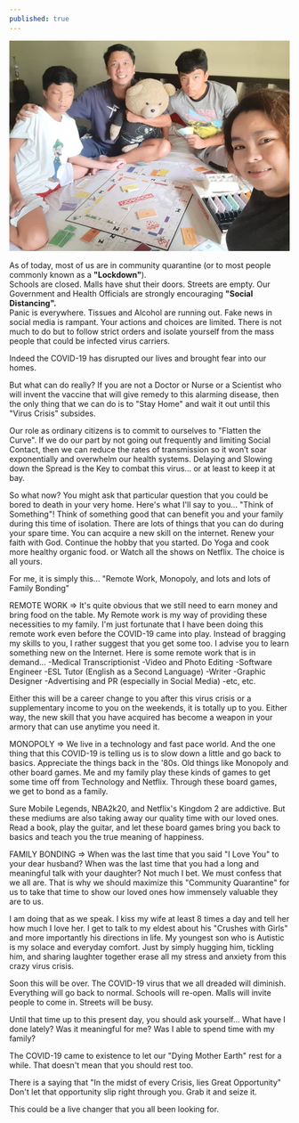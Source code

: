 ```yaml
---
published: true
---
```

![Monopoly](/images/Monopoly.jpg)

As of today, most of us are in community quarantine (or to most people commonly known as a **"Lockdown"**).   
Schools are closed. Malls have shut their doors. Streets are empty.
Our Government and Health Officials are strongly encouraging **"Social Distancing".**   
Panic is everywhere. Tissues and Alcohol are running out. Fake news in social media is rampant. 
Your actions and choices are limited. There is not much to do but to follow strict orders and isolate yourself from the mass people that could be infected virus carriers.

Indeed the COVID-19 has disrupted our lives and brought fear into our homes. 

But what can do really? 
If you are not a Doctor or Nurse or a Scientist who will invent the vaccine that will give remedy to this alarming disease, then the only thing that we can do is to "Stay Home" and wait it out until this "Virus Crisis" subsides.

Our role as ordinary citizens is to commit to ourselves to "Flatten the Curve". 
If we do our part by not going out frequently and limiting Social Contact, then we can reduce the rates of transmission so it won’t soar exponentially and overwhelm our health systems. 
Delaying and Slowing down the Spread is the Key to combat this virus... or at least to keep it at bay.

So what now? You might ask that particular question that you could be bored to death in your very home. 
Here's what I'll say to you...
"Think of Something"! 
Think of something good that can benefit you and your family during this time of isolation.
There are lots of things that you can do during your spare time. 
You can acquire a new skill on the internet. Renew your faith with God. Continue the hobby that you started. Do Yoga and cook more healthy organic food. or Watch all the shows on Netflix. 
The choice is all yours.

For me, it is simply this...
"Remote Work, Monopoly, and lots and lots of Family Bonding"


REMOTE WORK => It's quite obvious that we still need to earn money and bring food on the table. 
My Remote work is my way of providing these necessities to my family.
I'm just fortunate that I have been doing this remote work even before the COVID-19 came into play.
Instead of bragging my skills to you, I rather suggest that you get some too. I advise you to learn something new on the Internet. 
Here is some remote work that is in demand...
-Medical Transcriptionist
-Video and Photo Editing
-Software Engineer
-ESL Tutor (English as a Second Language)
-Writer
-Graphic Designer
-Advertising and PR (especially in Social Media)
-etc, etc.

Either this will be a career change to you after this virus crisis or a supplementary income to you on the weekends, it is totally up to you.
Either way, the new skill that you have acquired has become a weapon in your armory that can use anytime you need it.

MONOPOLY => We live in a technology and fast pace world. 
And the one thing that this COVID-19 is telling us is to slow down a little and go back to basics. Appreciate the things back in the '80s. 
Old things like Monopoly and other board games. 
Me and my family play these kinds of games to get some time off from Technology and Netflix.
Through these board games, we get to bond as a family. 

Sure Mobile Legends, NBA2k20, and Netflix's Kingdom 2 are addictive. But these mediums are also taking away our quality time with our loved ones.
Read a book, play the guitar, and let these board games bring you back to basics and teach you the true meaning of happiness.

FAMILY BONDING => When was the last time that you said "I Love You" to your dear husband? 
When was the last time that you had a long and meaningful talk with your daughter?
Not much I bet. We must confess that we all are. 
That is why we should maximize this "Community Quarantine"  for us to take that time to show our loved ones how immensely valuable they are to us. 

I am doing that as we speak. I kiss my wife at least 8 times a day and tell her how much I love her.
I get to talk to my eldest about his "Crushes with Girls" and more importantly his directions in life.
My youngest son who is Autistic is my solace and everyday comfort. Just by simply hugging him, tickling him, and sharing laughter together erase all my stress and anxiety from this crazy virus crisis. 

Soon this will be over. The COVID-19 virus that we all dreaded will diminish. 
Everything will go back to normal. 
Schools will re-open. Malls will invite people to come in. 
Streets will be busy.

Until that time up to this present day, you should ask yourself... 
What have I done lately? Was it meaningful for me? 
Was I able to spend time with my family? 

The COVID-19 came to existence to let our "Dying Mother Earth" rest for a while.
That doesn't mean that you should rest too.

There is a saying that "In the midst of every Crisis, lies Great Opportunity"
Don't let that opportunity slip right through you. Grab it and seize it.

This could be a live changer that you all been looking for.






